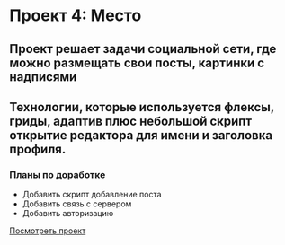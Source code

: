 # Проект 4: Место

## Проект решает задачи социальной сети, где можно размещать свои посты, картинки с надписями
## Технологии, которые используется флексы, гриды, адаптив плюс небольшой скрипт открытие редактора для имени и заголовка профиля.

### Планы по доработке
* Добавить скрипт добавление поста
* Добавить связь с сервером
* Добавить авторизацию

[Посмотреть проект](https://alekseisanatov.github.io/mesto/)
